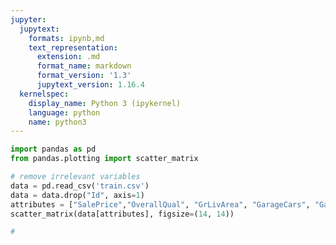 ```yaml
---
jupyter:
  jupytext:
    formats: ipynb,md
    text_representation:
      extension: .md
      format_name: markdown
      format_version: '1.3'
      jupytext_version: 1.16.4
  kernelspec:
    display_name: Python 3 (ipykernel)
    language: python
    name: python3
---
```


```python
import pandas as pd
from pandas.plotting import scatter_matrix
```

```python
# remove irrelevant variables
data = pd.read_csv('train.csv')
data = data.drop("Id", axis=1)
attributes = ["SalePrice","OverallQual", "GrLivArea", "GarageCars", "GarageArea", "TotalBsmtSF"]
scatter_matrix(data[attributes], figsize=(14, 14))
```

```python
#
```

```python

```
